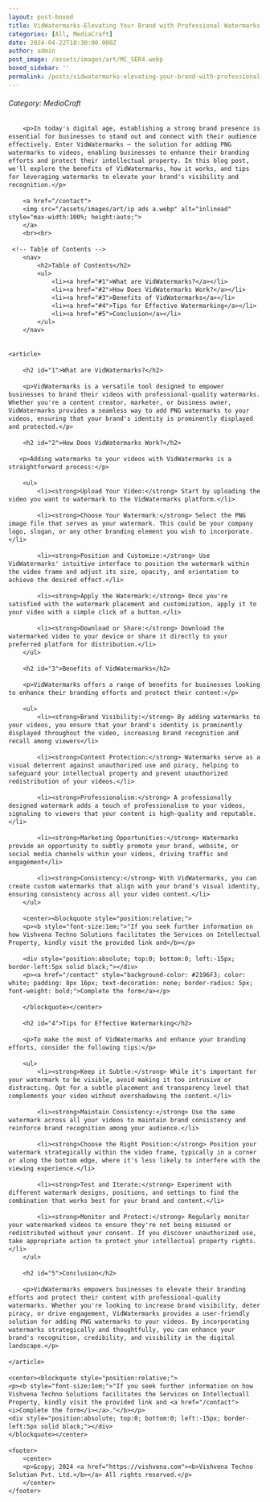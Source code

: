 ```yaml
---
layout: post-boxed
title: VidWatermarks-Elevating Your Brand with Professional Watermarks
categories: [All, MediaCraft]
date: 2024-04-22T18:30:00.000Z
author: admin
post_image: /assets/images/art/MC_SER4.webp
boxed_sidebar: ''
permalink: /posts/vidwatermarks-elevating-your-brand-with-professional-watermarks
---
```


###### Category: MediaCraft

<html lang="en">
<head>
    <meta charset="UTF-8">
    <meta name="viewport" content="width=device-width, initial-scale=1.0">
    <meta name="description" content="Discover the power of VidWatermarks for branding your videos with PNG watermarks. Learn how to add professional watermarks to your videos and enhance your brand's visibility and recognition.">
    <title><h1>VidWatermarks-Elevating Your Brand with Professional Watermarks</h1></title>
</head>
<body>
		
		<p>In today's digital age, establishing a strong brand presence is essential for businesses to stand out and connect with their audience effectively. Enter VidWatermarks – the solution for adding PNG watermarks to videos, enabling businesses to enhance their branding efforts and protect their intellectual property. In this blog post, we'll explore the benefits of VidWatermarks, how it works, and tips for leveraging watermarks to elevate your brand's visibility and recognition.</p>
		
		<a href="/contact">
		<img src="/assets/images/art/ip ads a.webp" alt="inlinead" style="max-width:100%; height:auto;">
		</a>
		<br><br>
		
     <!-- Table of Contents -->
		<nav>
			<h2>Table of Contents</h2>
			<ul>
				<li><a href="#1">What are VidWatermarks?</a></li>
				<li><a href="#2">How Does VidWatermarks Work?</a></li>
				<li><a href="#3">Benefits of VidWatermarks</a></li>
				<li><a href="#4">Tips for Effective Watermarking</a></li>
				<li><a href="#5">Conclusion</a></li>
			</ul>
		</nav>

		
    <article>
        
        <h2 id="1">What are VidWatermarks?</h2>
		
        <p>VidWatermarks is a versatile tool designed to empower businesses to brand their videos with professional-quality watermarks. Whether you're a content creator, marketer, or business owner, VidWatermarks provides a seamless way to add PNG watermarks to your videos, ensuring that your brand's identity is prominently displayed and protected.</p>
		        
        <h2 id="2">How Does VidWatermarks Work?</h2>
		
       <p>Adding watermarks to your videos with VidWatermarks is a straightforward process:</p>
		
		<ul>
			<li><strong>Upload Your Video:</strong> Start by uploading the video you want to watermark to the VidWatermarks platform.</li>
			
			<li><strong>Choose Your Watermark:</strong> Select the PNG image file that serves as your watermark. This could be your company logo, slogan, or any other branding element you wish to incorporate.</li>
			
			<li><strong>Position and Customize:</strong> Use VidWatermarks' intuitive interface to position the watermark within the video frame and adjust its size, opacity, and orientation to achieve the desired effect.</li>
			
			<li><strong>Apply the Watermark:</strong> Once you're satisfied with the watermark placement and customization, apply it to your video with a simple click of a button.</li>
			
			<li><strong>Download or Share:</strong> Download the watermarked video to your device or share it directly to your preferred platform for distribution.</li>
		</ul>
		
        <h2 id="3">Benefits of VidWatermarks</h2>
		
		<p>VidWatermarks offers a range of benefits for businesses looking to enhance their branding efforts and protect their content:</p>
		
		<ul>
			<li><strong>Brand Visibility:</strong> By adding watermarks to your videos, you ensure that your brand's identity is prominently displayed throughout the video, increasing brand recognition and recall among viewers</li>
			
			<li><strong>Content Protection:</strong> Watermarks serve as a visual deterrent against unauthorized use and piracy, helping to safeguard your intellectual property and prevent unauthorized redistribution of your videos.</li>
			
			<li><strong>Professionalism:</strong> A professionally designed watermark adds a touch of professionalism to your videos, signaling to viewers that your content is high-quality and reputable.</li>
			
			<li><strong>Marketing Opportunities:</strong> Watermarks provide an opportunity to subtly promote your brand, website, or social media channels within your videos, driving traffic and engagement</li>
			
			<li><strong>Consistency:</strong> With VidWatermarks, you can create custom watermarks that align with your brand's visual identity, ensuring consistency across all your video content.</li>
		</ul>
        
		<center><blockquote style="position:relative;">
		<p><b style="font-size:1em;">"If you seek further information on how Vishvena Techno Solutions facilitates the Services on Intellectual Property, kindly visit the provided link and</b></p>

		<div style="position:absolute; top:0; bottom:0; left:-15px; border-left:5px solid black;"></div>
		<p><a href="/contact" style="background-color: #2196F3; color: white; padding: 8px 16px; text-decoration: none; border-radius: 5px; font-weight: bold;">Complete the form</a></p>

		</blockquote></center>
		
        <h2 id="4">Tips for Effective Watermarking</h2>
        
		<p>To make the most of VidWatermarks and enhance your branding efforts, consider the following tips:</p>
		
		<ul>
			<li><strong>Keep it Subtle:</strong> While it's important for your watermark to be visible, avoid making it too intrusive or distracting. Opt for a subtle placement and transparency level that complements your video without overshadowing the content.</li>
			
			<li><strong>Maintain Consistency:</strong> Use the same watermark across all your videos to maintain brand consistency and reinforce brand recognition among your audience.</li>
			
			<li><strong>Choose the Right Position:</strong> Position your watermark strategically within the video frame, typically in a corner or along the bottom edge, where it's less likely to interfere with the viewing experience.</li>
			
			<li><strong>Test and Iterate:</strong> Experiment with different watermark designs, positions, and settings to find the combination that works best for your brand and content.</li>
			
			<li><strong>Monitor and Protect:</strong> Regularly monitor your watermarked videos to ensure they're not being misused or redistributed without your consent. If you discover unauthorized use, take appropriate action to protect your intellectual property rights.</li>
		</ul>
		
		<h2 id="5">Conclusion</h2>
		
		<p>VidWatermarks empowers businesses to elevate their branding efforts and protect their content with professional-quality watermarks. Whether you're looking to increase brand visibility, deter piracy, or drive engagement, VidWatermarks provides a user-friendly solution for adding PNG watermarks to your videos. By incorporating watermarks strategically and thoughtfully, you can enhance your brand's recognition, credibility, and visibility in the digital landscape.</p>
	        
	</article>
	
	<center><blockquote style="position:relative;">
	<p><b style="font-size:1em;">"If you seek further information on how Vishvena Techno Solutions facilitates the Services on Intellectuall Property, kindly visit the provided link and <a href="/contact"><i>Complete the form</i></a>."</b></p>
	<div style="position:absolute; top:0; bottom:0; left:-15px; border-left:5px solid black;"></div>
	</blockquote></center>
	
    <footer>
        <center>
		<p>&copy; 2024 <a href="https://vishvena.com"><b>Vishvena Techno Solution Pvt. Ltd.</b></a> All rights reserved.</p>
		</center>
    </footer>
</body>
</html>

